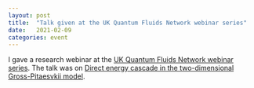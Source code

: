 ```yaml
---
layout: post
title:  "Talk given at the UK Quantum Fluids Network webinar series"
date:   2021-02-09
categories: event
---
```


I gave a research webinar at the [UK Quantum Fluids Network webinar series](https://uk-quantum-fluids-network.github.io/webinars/). The talk was on [Direct energy cascade in the two-dimensional Gross-Pitaesvkii model](/research/assets/slides/210209_QFNetwork.pdf).

